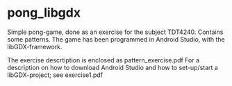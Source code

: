 # pong_libgdx
Simple pong-game, done as an exercise for the subject TDT4240. Contains some patterns.
The game has been programmed in Android Studio, with the libGDX-framework. 

The exercise descrtiption is enclosed as pattern_exercise.pdf
For a description on how to download Android Studio and how to set-up/start a libGDX-project; see exercise1.pdf


